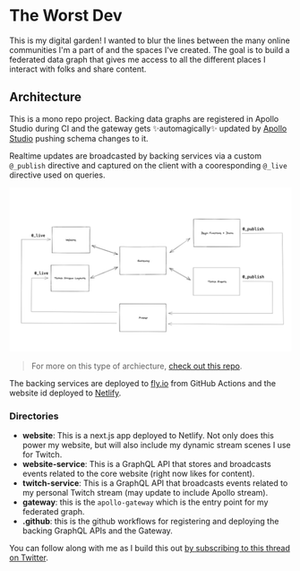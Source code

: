 # The Worst Dev

This is my digital garden! I wanted to blur the lines between the many online communities I'm a part of and the spaces I've created. The goal is to build a federated data graph that gives me access to all the different places I interact with folks and share content.

## Architecture

This is a mono repo project. Backing data graphs are registered in Apollo Studio during CI and the gateway gets ✨automagically✨ updated by [Apollo Studio](https://studio.apollographql.com) pushing schema changes to it.

Realtime updates are broadcasted by backing services via a custom `@_publish` directive and captured on the client with a cooresponding `@_live` directive used on queries.

![diagram showing basic architecture](./architecture.png)

> For more on this type of archiecture, [check out this repo](https://github.com/apollographql/real-time-federation).

The backing services are deployed to [fly.io](https://fly.io) from GitHub Actions and the website id deployed to [Netlify](https://netlify.com).

### Directories

- **website**: This is a next.js app deployed to Netlify. Not only does this power my website, but will also include my dynamic stream scenes I use for Twitch.
- **website-service**: This is a GraphQL API that stores and broadcasts events related to the core website (right now likes for content).
- **twitch-service**: This is a GraphQL API that broadcasts events related to my personal Twitch stream (may update to include Apollo stream).
- **gateway**: this is the `apollo-gateway` which is the entry point for my federated graph.
- **.github**: this is the github workflows for registering and deploying the backing GraphQL APIs and the Gateway.

You can follow along with me as I build this out [by subscribing to this thread on Twitter](https://twitter.com/theworstdev/status/1360251575617400835).
